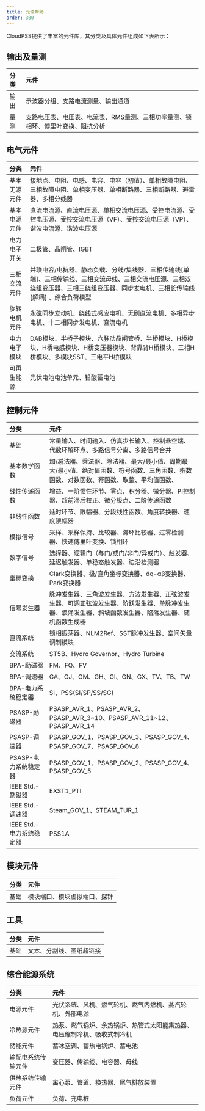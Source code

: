 ```yaml
---
title: 元件帮助
order: 300
---
```


CloudPSS提供了丰富的元件库，其分类及具体元件组成如下表所示：

## 输出及量测
| 分类 | 元件 |
| :--- | :---  |
| 输出 | 示波器分组、支路电流测量、输出通道|
| 量测 | 支路电压表、电压表、电流表、RMS量测、三相功率量测、锁相环、傅里叶变换、阻抗分析|

## 电气元件
| 分类 | 元件 |
| :--- | :---  |
| 基本无源元件 | 接地点、电阻、电感、电容、电容（初值）、单相故障电阻、三相故障电阻、单相变压器、单相断路器、三相断路器、避雷器、多相分线器|
| 基本电源元件 | 直流电流源、直流电压源、单相交流电压源、受控电流源、受控电压源、受控交流电压源（VF）、受控交流电压源（VP）、谐波电流源、谐波电压源|
| 电力电子开关 | 二极管、晶闸管、IGBT |
| 三相交流元件 | 并联电容/电抗器、静态负载、分线/集线器、三相传输线[单端]、三相传输线、三相交流母线、三相交流电压源、三相双绕组变压器、三相三绕组变压器、同步发电机、三相长传输线[解耦] 、综合负荷模型|
| 旋转电机元件 | 永磁同步发动机、绕线式感应电机、无刷直流电机、多相异步电机、十二相同步发电机、直流电机 |
| 电力电子模块 | DAB模块、半桥子模块、六脉动晶闸管桥、半桥模块、H桥模块、H桥电感模块、H桥变压器模块、背靠背H桥模块、三相H桥模块、多模块SST、三电平H桥模块 |
| 可再生能源 | 光伏电池电池单元、铅酸蓄电池 |

## 控制元件
| 分类 | 元件 |
| :--- | :---  |
| 基础 | 常量输入、时间输入、仿真步长输入、控制悬空端、代数环解环点、多路信号分离、多路信号合并 |
| 基本数学函数 | 加/减法器、乘法器、除法器、最大/最小值、周期最大/最小值、绝对值函数、符号函数、三角函数、指数函数、对数函数、幂函数、取整、平均值函数、 |
| 线性传递函数 | 增益、一阶惯性环节、零点、积分器、微分器、PI控制器、超前滞后校正、微分极点、二阶传递函数|
| 非线性函数 | 延时环节、限幅器、分段线性函数、角度转换器、速度限幅器 |
| 模拟信号 | 采样、采样保持、比较器、滞环比较器、过零检测器、快速傅里叶变换、锁相环 |
| 数字信号 | 选择器、逻辑门（与门/或门/非门/异或门）、触发器、延迟触发器、单稳态触发器、边沿检测器 |
| 坐标变换 | Clark变换器、极/直角坐标变换器、dq-αβ变换器、Park变换器 |
| 信号发生器 | 脉冲发生器、三角波发生器、方波发生器、正弦波发生器、可调正弦波发生器、阶跃发生器、单脉冲发生器、浪涌发生器、斜坡函数发生器、陷落发生器、随机函数生成器 |
| 直流系统 | 锁相振荡器、NLM2Ref、SST脉冲发生器、空间矢量调制模块 |
| 交流系统 | ST5B、Hydro Governor、Hydro Turbine |
| BPA-励磁器 | FM、FQ、FV |
| BPA-调速器 | GA、GJ、GM、GH、GI、GN、GX、TV、TB、TW |
| BPA-电力系统稳定器 | SI、PSS(SI/SP/SS/SG) |
| PSASP-励磁器 | PSASP_AVR_1、PSASP_AVR_2、PSASP_AVR_3\~10、PSASP_AVR_11\~12、PSASP_AVR_14 |
| PSASP-调速器 | PSASP_GOV_1、PSASP_GOV_3、PSASP_GOV_4、PSASP_GOV_7、PSASP_GOV_8 |
| PSASP-电力系统稳定器 | PSASP_GOV_1、PSASP_GOV_2、PSASP_GOV_4、PSASP_GOV_5 |
| IEEE Std.-励磁器 | EXST1_PTI |
| IEEE Std.-调速器 | Steam_GOV_1、STEAM_TUR_1 |
| IEEE Std.-电力系统稳定器 | PSS1A |

## 模块元件
| 分类 | 元件 |
| :--- | :---  |
| 基础 | 模块端口、模块虚拟端口、探针|

## 工具
| 分类 | 元件 |
| :--- | :---  |
| 基础 |文本、分割线、图纸超链接 |

## 综合能源系统
| 分类 | 元件 |
| :--- | :---  |
| 电源元件 | 光伏系统、风机、燃气轮机、燃气内燃机、蒸汽轮机、外部电源 |
| 冷热源元件 | 热泵、燃气锅炉、余热锅炉、热管式太阳能集热器、电压缩制冷机、吸收式制冷机 |
| 储能元件 | 蓄冰空调、蓄热电锅炉、蓄电池 |
| 输配电系统传输元件 | 变压器、传输线、电容器、母线 |
| 供热系统传输元件 | 离心泵、管道、换热器、尾气排放装置 |
| 负荷元件 | 负荷、充电桩 |


<!--| 电气-配网开关 | |--> 
<!--| 电气-高级 | userdefined、SubCase |-->
<!--| 控制-交流系统| ST5B、Hydro Governor、 Hydro Turbine | -->